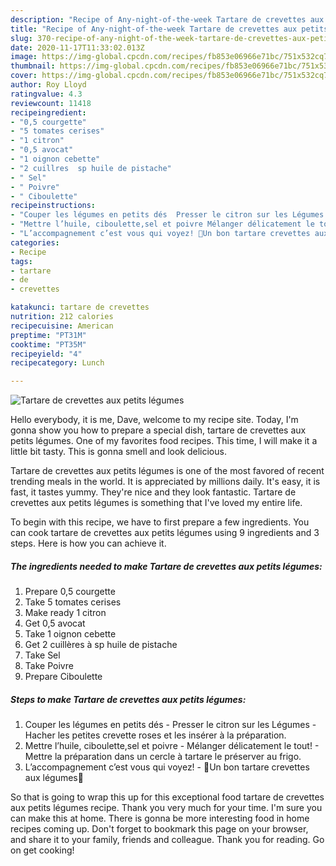 ```yaml
---
description: "Recipe of Any-night-of-the-week Tartare de crevettes aux petits légumes"
title: "Recipe of Any-night-of-the-week Tartare de crevettes aux petits légumes"
slug: 370-recipe-of-any-night-of-the-week-tartare-de-crevettes-aux-petits-legumes
date: 2020-11-17T11:33:02.013Z
image: https://img-global.cpcdn.com/recipes/fb853e06966e71bc/751x532cq70/tartare-de-crevettes-aux-petits-legumes-photo-principale-de-la-recette.jpg
thumbnail: https://img-global.cpcdn.com/recipes/fb853e06966e71bc/751x532cq70/tartare-de-crevettes-aux-petits-legumes-photo-principale-de-la-recette.jpg
cover: https://img-global.cpcdn.com/recipes/fb853e06966e71bc/751x532cq70/tartare-de-crevettes-aux-petits-legumes-photo-principale-de-la-recette.jpg
author: Roy Lloyd
ratingvalue: 4.3
reviewcount: 11418
recipeingredient:
- "0,5 courgette"
- "5 tomates cerises"
- "1 citron"
- "0,5 avocat"
- "1 oignon cebette"
- "2 cuillres  sp huile de pistache"
- " Sel"
- " Poivre"
- " Ciboulette"
recipeinstructions:
- "Couper les légumes en petits dés  Presser le citron sur les Légumes Hacher les petites crevette roses et les insérer à la préparation."
- "Mettre l’huile, ciboulette,sel et poivre Mélanger délicatement le tout!  Mettre la préparation dans un cercle à tartare le préserver au frigo."
- "L’accompagnement c’est vous qui voyez! 🍃Un bon tartare crevettes aux légumes🍃"
categories:
- Recipe
tags:
- tartare
- de
- crevettes

katakunci: tartare de crevettes 
nutrition: 212 calories
recipecuisine: American
preptime: "PT31M"
cooktime: "PT35M"
recipeyield: "4"
recipecategory: Lunch

---
```



![Tartare de crevettes aux petits légumes](https://img-global.cpcdn.com/recipes/fb853e06966e71bc/751x532cq70/tartare-de-crevettes-aux-petits-legumes-photo-principale-de-la-recette.jpg)

Hello everybody, it is me, Dave, welcome to my recipe site. Today, I'm gonna show you how to prepare a special dish, tartare de crevettes aux petits légumes. One of my favorites food recipes. This time, I will make it a little bit tasty. This is gonna smell and look delicious.

Tartare de crevettes aux petits légumes is one of the most favored of recent trending meals in the world. It is appreciated by millions daily. It's easy, it is fast, it tastes yummy. They're nice and they look fantastic. Tartare de crevettes aux petits légumes is something that I've loved my entire life.




To begin with this recipe, we have to first prepare a few ingredients. You can cook tartare de crevettes aux petits légumes using 9 ingredients and 3 steps. Here is how you can achieve it.

<!--inarticleads1-->

##### The ingredients needed to make Tartare de crevettes aux petits légumes:

1. Prepare 0,5 courgette
1. Take 5 tomates cerises
1. Make ready 1 citron
1. Get 0,5 avocat
1. Take 1 oignon cebette
1. Get 2 cuillères à sp huile de pistache
1. Take  Sel
1. Take  Poivre
1. Prepare  Ciboulette




<!--inarticleads2-->

##### Steps to make Tartare de crevettes aux petits légumes:

1. Couper les légumes en petits dés  - Presser le citron sur les Légumes - Hacher les petites crevette roses et les insérer à la préparation.
1. Mettre l’huile, ciboulette,sel et poivre - Mélanger délicatement le tout!  - Mettre la préparation dans un cercle à tartare le préserver au frigo.
1. L’accompagnement c’est vous qui voyez! - 🍃Un bon tartare crevettes aux légumes🍃




So that is going to wrap this up for this exceptional food tartare de crevettes aux petits légumes recipe. Thank you very much for your time. I'm sure you can make this at home. There is gonna be more interesting food in home recipes coming up. Don't forget to bookmark this page on your browser, and share it to your family, friends and colleague. Thank you for reading. Go on get cooking!
